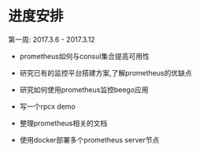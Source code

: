 # 进度安排

第一周: 2017.3.6 - 2017.3.12

- prometheus如何与consul集合提高可用性

- 研究已有的监控平台搭建方案,了解prometheus的优缺点

- 研究如何使用prometheus监控beego应用

- 写一个rpcx demo

- 整理prometheus相关的文档

- 使用docker部署多个prometheus server节点